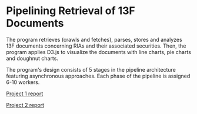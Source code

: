 # Pipelining Retrieval of 13F Documents

The program retrieves (crawls and fetches), parses, stores and analyzes 13F documents concerning RIAs and their associated securities. Then, the program applies D3.js to visualize the documents with line charts, pie charts and doughnut charts.

The program's design consists of 5 stages in the pipeline architecture featuring asynchronous approaches. Each phase of the pipeline is assigned 6-10 workers.

[Project 1 report](https://github.com/marxshen/Pipelining-Retrieval-of-13F-Documents/blob/main/P1/report.txt)

[Project 2 report](https://github.com/marxshen/Pipelining-Retrieval-of-13F-Documents/blob/main/P2/report.txt)
